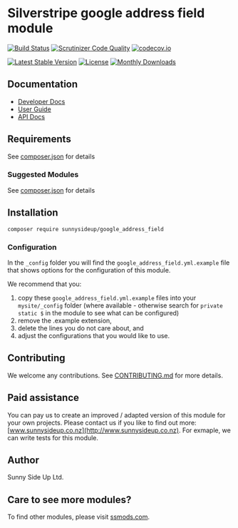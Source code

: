 # Silverstripe google address field module
[![Build Status](https://travis-ci.org/sunnysideup/silverstripe-google_address_field.svg?branch=master)](https://travis-ci.org/sunnysideup/silverstripe-google_address_field)
[![Scrutinizer Code Quality](https://scrutinizer-ci.com/g/sunnysideup/silverstripe-google_address_field/badges/quality-score.png?b=master)](https://scrutinizer-ci.com/g/sunnysideup/silverstripe-google_address_field/?branch=master)
[![codecov.io](https://codecov.io/github/sunnysideup/silverstripe-google_address_field/coverage.svg?branch=master)](https://codecov.io/github/sunnysideup/silverstripe-google_address_field?branch=master)

[![Latest Stable Version](https://poser.pugx.org/sunnysideup/google_address_field/version)](https://packagist.org/packages/sunnysideup/google_address_field)
[![License](https://poser.pugx.org/sunnysideup/google_address_field/license)](https://packagist.org/packages/sunnysideup/google_address_field)
[![Monthly Downloads](https://poser.pugx.org/sunnysideup/google_address_field/d/monthly)](https://packagist.org/packages/sunnysideup/google_address_field)


## Documentation



 * [Developer Docs](docs/en/INDEX.md)
 * [User Guide](docs/en/userguide.md)
 * [API Docs](http://docs.ssmods.com/sunnysideup/google_address_field/classes.xhtml)


## Requirements



See [composer.json](composer.json) for details


### Suggested Modules



See [composer.json](composer.json) for details


## Installation


```
composer require sunnysideup/google_address_field
```

### Configuration



In the `_config` folder you will find the `google_address_field.yml.example`
file that shows options for the configuration of this module.

We recommend that you:

  1. copy these `google_address_field.yml.example` files into your
`mysite/_config` folder (where available - otherwise search for `private static $` in the module to see what can be configured)
  2. remove the .example extension,
  3. delete the lines you do not care about, and
  4. adjust the configurations that you would like to use.


## Contributing



We welcome any contributions. See [CONTRIBUTING.md](CONTRIBUTING.md) for more details.

## Paid assistance



You can pay us to create an improved / adapted version of this module for your own projects.  Please contact us if you like to find out more: [www.sunnysideup.co.nz](http://www.sunnysideup.co.nz).  For exmaple, we can write tests for this module.  

## Author



Sunny Side Up Ltd.


## Care to see more modules?

To find other modules, please visit [ssmods.com](http://ssmods.com/).
